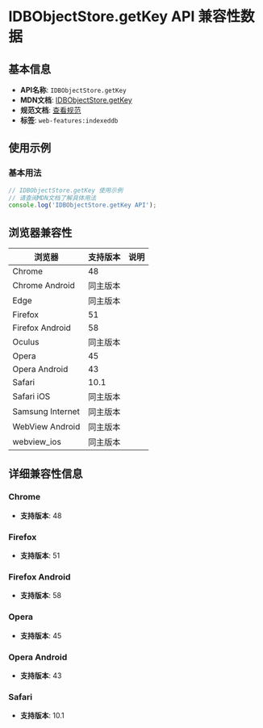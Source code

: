 # IDBObjectStore.getKey API 兼容性数据

## 基本信息

- **API名称**: `IDBObjectStore.getKey`
- **MDN文档**: [IDBObjectStore.getKey](https://developer.mozilla.org/docs/Web/API/IDBObjectStore/getKey)
- **规范文档**: [查看规范](https://w3c.github.io/IndexedDB/#ref-for-dom-idbobjectstore-getkey①)
- **标签**: `web-features:indexeddb`

## 使用示例

### 基本用法

```javascript
// IDBObjectStore.getKey 使用示例
// 请查阅MDN文档了解具体用法
console.log('IDBObjectStore.getKey API');
```

## 浏览器兼容性

| 浏览器 | 支持版本 | 说明 |
|--------|----------|------|
| Chrome | 48 |  |
| Chrome Android | 同主版本 |  |
| Edge | 同主版本 |  |
| Firefox | 51 |  |
| Firefox Android | 58 |  |
| Oculus | 同主版本 |  |
| Opera | 45 |  |
| Opera Android | 43 |  |
| Safari | 10.1 |  |
| Safari iOS | 同主版本 |  |
| Samsung Internet | 同主版本 |  |
| WebView Android | 同主版本 |  |
| webview_ios | 同主版本 |  |

## 详细兼容性信息

### Chrome

- **支持版本**: 48

### Firefox

- **支持版本**: 51

### Firefox Android

- **支持版本**: 58

### Opera

- **支持版本**: 45

### Opera Android

- **支持版本**: 43

### Safari

- **支持版本**: 10.1

